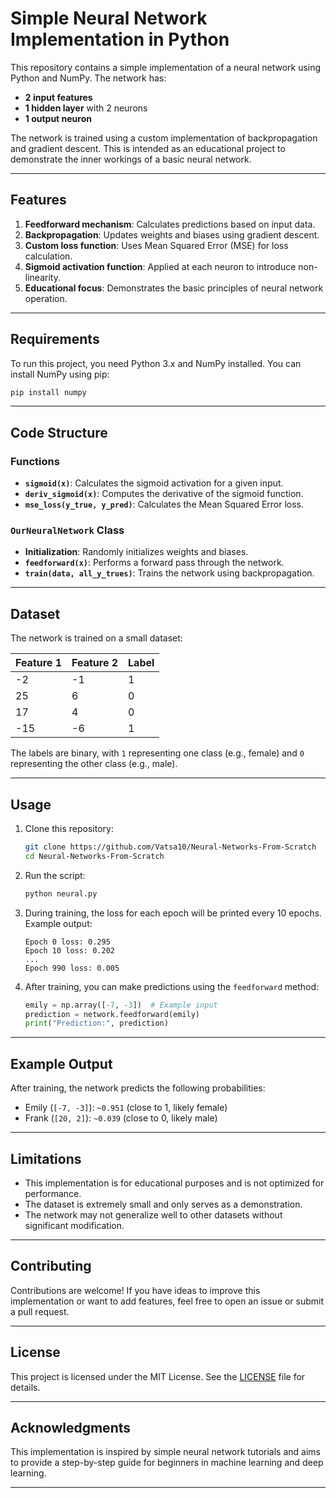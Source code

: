 # Simple Neural Network Implementation in Python

This repository contains a simple implementation of a neural network using Python and NumPy. The network has:

- **2 input features**
- **1 hidden layer** with 2 neurons
- **1 output neuron**

The network is trained using a custom implementation of backpropagation and gradient descent. This is intended as an educational project to demonstrate the inner workings of a basic neural network.

---

## Features

1. **Feedforward mechanism**: Calculates predictions based on input data.
2. **Backpropagation**: Updates weights and biases using gradient descent.
3. **Custom loss function**: Uses Mean Squared Error (MSE) for loss calculation.
4. **Sigmoid activation function**: Applied at each neuron to introduce non-linearity.
5. **Educational focus**: Demonstrates the basic principles of neural network operation.

---

## Requirements

To run this project, you need Python 3.x and NumPy installed. You can install NumPy using pip:

```bash
pip install numpy
```

---

## Code Structure

### Functions

- **`sigmoid(x)`**: Calculates the sigmoid activation for a given input.
- **`deriv_sigmoid(x)`**: Computes the derivative of the sigmoid function.
- **`mse_loss(y_true, y_pred)`**: Calculates the Mean Squared Error loss.

### `OurNeuralNetwork` Class

- **Initialization**: Randomly initializes weights and biases.
- **`feedforward(x)`**: Performs a forward pass through the network.
- **`train(data, all_y_trues)`**: Trains the network using backpropagation.

---

## Dataset

The network is trained on a small dataset:

| Feature 1 | Feature 2 | Label |
|-----------|-----------|-------|
| -2        | -1        | 1     |
| 25        | 6         | 0     |
| 17        | 4         | 0     |
| -15       | -6        | 1     |

The labels are binary, with `1` representing one class (e.g., female) and `0` representing the other class (e.g., male).

---

## Usage

1. Clone this repository:
   ```bash
   git clone https://github.com/Vatsa10/Neural-Networks-From-Scratch
   cd Neural-Networks-From-Scratch
   ```

2. Run the script:
   ```bash
   python neural.py
   ```

3. During training, the loss for each epoch will be printed every 10 epochs.  
   Example output:
   ```
   Epoch 0 loss: 0.295
   Epoch 10 loss: 0.202
   ...
   Epoch 990 loss: 0.005
   ```

4. After training, you can make predictions using the `feedforward` method:
   ```python
   emily = np.array([-7, -3])  # Example input
   prediction = network.feedforward(emily)
   print("Prediction:", prediction)
   ```

---

## Example Output

After training, the network predicts the following probabilities:

- Emily (`[-7, -3]`): `~0.951` (close to 1, likely female)
- Frank (`[20, 2]`): `~0.039` (close to 0, likely male)

---

## Limitations

- This implementation is for educational purposes and is not optimized for performance.
- The dataset is extremely small and only serves as a demonstration.
- The network may not generalize well to other datasets without significant modification.

---

## Contributing

Contributions are welcome! If you have ideas to improve this implementation or want to add features, feel free to open an issue or submit a pull request.

---

## License

This project is licensed under the MIT License. See the [LICENSE](LICENSE) file for details.

---

## Acknowledgments

This implementation is inspired by simple neural network tutorials and aims to provide a step-by-step guide for beginners in machine learning and deep learning.

---
